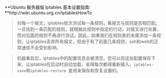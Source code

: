 **Ubuntu 服务器版 Iptables 基本设置指南: **http:\/\/wiki.ubuntu.org.cn\/IptablesHowTo

> 对每一个报文，iptables依次测试每一条规则，看报文与规则是否相匹配。一旦找到一条匹配的规则，就根据此规则中指定的行动，对报文进行处置，而对后面的规则不再进行测试。因此，如果我们在规则表的末尾添加一条规则，让iptables丢弃所有报文，但由于有了前面几条规则，ssh和web的正常通信不会受到影响。



> 机器重启后，iptables中的配置信息会被清空。您可以将这些配置保存下来，让iptables在启动时自动加载，省得每次都得重新输入。`iptables-save`和`iptables-restore `是用来保存和恢复设置的。

